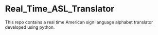 # Real_Time_ASL_Translator
This repo contains a real time American sign language alphabet translator developed using python. 
